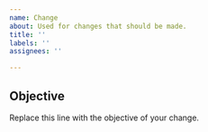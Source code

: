 ```yaml
---
name: Change
about: Used for changes that should be made.
title: ''
labels: ''
assignees: ''

---
```


## Objective
Replace this line with the objective of your change.
